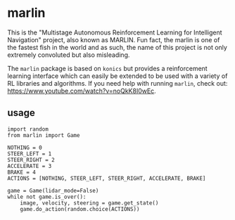 # marlin
This is the "Multistage Autonomous Reinforcement Learning for Intelligent Navigation" project, also
known as MARLIN. Fun fact, the marlin is one of the fastest fish in the world and as such, the name
of this project is not only extremely convoluted but also misleading.

The `marlin` package is based on `konics` but provides a reinforcement learning interface which can
easily be extended to be used with a variety of RL libraries and algorithms. If you need help with 
running `marlin`, check out: https://www.youtube.com/watch?v=noQkK8I0wEc.

## usage
```
import random
from marlin import Game

NOTHING = 0
STEER_LEFT = 1
STEER_RIGHT = 2
ACCELERATE = 3
BRAKE = 4
ACTIONS = [NOTHING, STEER_LEFT, STEER_RIGHT, ACCELERATE, BRAKE]

game = Game(lidar_mode=False)
while not game.is_over():
    image, velocity, steering = game.get_state()
    game.do_action(random.choice(ACTIONS))
```
